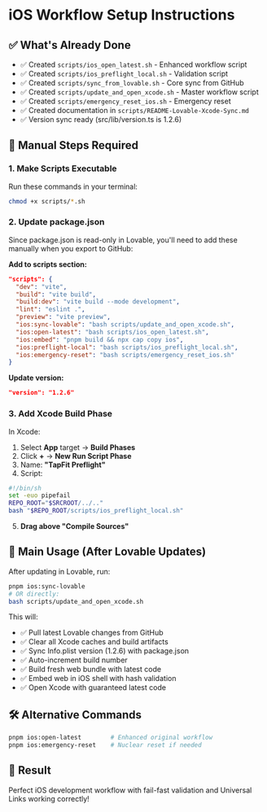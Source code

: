 # iOS Workflow Setup Instructions

## ✅ What's Already Done
- ✅ Created `scripts/ios_open_latest.sh` - Enhanced workflow script
- ✅ Created `scripts/ios_preflight_local.sh` - Validation script  
- ✅ Created `scripts/sync_from_lovable.sh` - Core sync from GitHub
- ✅ Created `scripts/update_and_open_xcode.sh` - Master workflow script
- ✅ Created `scripts/emergency_reset_ios.sh` - Emergency reset
- ✅ Created documentation in `scripts/README-Lovable-Xcode-Sync.md`
- ✅ Version sync ready (src/lib/version.ts is 1.2.6)

## 🔧 Manual Steps Required

### 1. Make Scripts Executable
Run these commands in your terminal:
```bash
chmod +x scripts/*.sh
```

### 2. Update package.json
Since package.json is read-only in Lovable, you'll need to add these manually when you export to GitHub:

**Add to scripts section:**
```json
"scripts": {
  "dev": "vite",
  "build": "vite build", 
  "build:dev": "vite build --mode development",
  "lint": "eslint .",
  "preview": "vite preview",
  "ios:sync-lovable": "bash scripts/update_and_open_xcode.sh",
  "ios:open-latest": "bash scripts/ios_open_latest.sh",
  "ios:embed": "pnpm build && npx cap copy ios",
  "ios:preflight-local": "bash scripts/ios_preflight_local.sh",
  "ios:emergency-reset": "bash scripts/emergency_reset_ios.sh"
}
```

**Update version:**
```json
"version": "1.2.6"
```

### 3. Add Xcode Build Phase
In Xcode:
1. Select **App** target → **Build Phases**
2. Click **+** → **New Run Script Phase** 
3. Name: **"TapFit Preflight"**
4. Script:
```bash
#!/bin/sh
set -euo pipefail
REPO_ROOT="$SRCROOT/../.."
bash "$REPO_ROOT/scripts/ios_preflight_local.sh"
```
5. **Drag above "Compile Sources"**

## 🚀 Main Usage (After Lovable Updates)

After updating in Lovable, run:
```bash
pnpm ios:sync-lovable
# OR directly:
bash scripts/update_and_open_xcode.sh
```

This will:
- ✅ Pull latest Lovable changes from GitHub
- ✅ Clear all Xcode caches and build artifacts
- ✅ Sync Info.plist version (1.2.6) with package.json
- ✅ Auto-increment build number  
- ✅ Build fresh web bundle with latest code
- ✅ Embed web in iOS shell with hash validation
- ✅ Open Xcode with guaranteed latest code

## 🛠️ Alternative Commands

```bash
pnpm ios:open-latest        # Enhanced original workflow
pnpm ios:emergency-reset    # Nuclear reset if needed
```

## 🎯 Result
Perfect iOS development workflow with fail-fast validation and Universal Links working correctly!